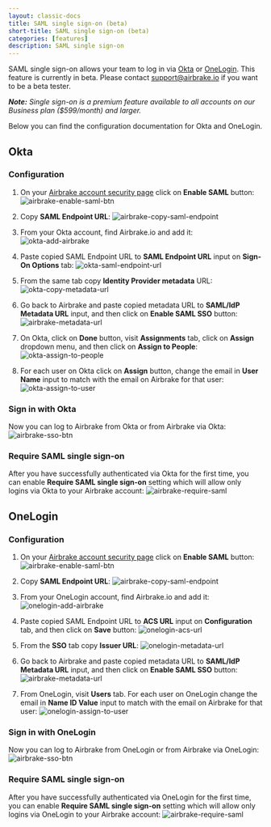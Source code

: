 ```yaml
---
layout: classic-docs
title: SAML single sign-on (beta)
short-title: SAML single sign-on (beta)
categories: [features]
description: SAML single sign-on
---
```


SAML single sign-on allows your team to log in via [Okta](https://www.okta.com)
or [OneLogin](https://www.onelogin.com). This feature is currently in beta.
Please contact [support@airbrake.io](mailto:support@airbrake.io) if you want to
be a beta tester.

_**Note:** Single sign-on is a premium feature available to all accounts on our
Business plan ($599/month) and larger._

Below you can find the configuration documentation for Okta and OneLogin.

## Okta

### Configuration

1. On your [Airbrake account security page](https://airbrake.io/account/security)
click on **Enable SAML** button:
![airbrake-enable-saml-btn](/docs/assets/img/docs/features/saml/airbrake-enable-saml-btn.png)

2. Copy **SAML Endpoint URL**:
![airbrake-copy-saml-endpoint](/docs/assets/img/docs/features/saml/airbrake-copy-saml-endpoint.png)

3. From your Okta account, find Airbrake.io and add it:
![okta-add-airbrake](/docs/assets/img/docs/features/saml/okta-add-airbrake.png)

4. Paste copied SAML Endpoint URL to **SAML Endpoint URL** input on
**Sign-On Options** tab:
![okta-saml-endpoint-url](/docs/assets/img/docs/features/saml/okta-saml-endpoint-url.png)

5. From the same tab copy **Identity Provider metadata** URL:
![okta-copy-metadata-url](/docs/assets/img/docs/features/saml/okta-copy-metadata-url.png)

6. Go back to Airbrake and paste copied metadata URL to **SAML/IdP Metadata URL** input,
and then click on **Enable SAML SSO** button:
![airbrake-metadata-url](/docs/assets/img/docs/features/saml/airbrake-metadata-url.png)

7. On Okta, click on **Done** button, visit **Assignments** tab, click on **Assign**
dropdown menu, and then click on **Assign to People**:
![okta-assign-to-people](/docs/assets/img/docs/features/saml/okta-assign-to-people.png)

8. For each user on Okta click on **Assign** button, change the email in
**User Name** input to match with the email on Airbrake for that user:
![okta-assign-to-user](/docs/assets/img/docs/features/saml/okta-assign-to-user.png)

### Sign in with Okta

Now you can log to Airbrake from Okta or from Airbrake via Okta:
![airbrake-sso-btn](/docs/assets/img/docs/features/saml/airbrake-sso-btn.png)

### Require SAML single sign-on

After you have successfully authenticated via Okta for the first time, you can
enable **Require SAML single sign-on** setting which will allow only logins via
Okta to your Airbrake account:
![airbrake-require-saml](/docs/assets/img/docs/features/saml/airbrake-require-saml.png)


## OneLogin

### Configuration

1. On your [Airbrake account security page](https://airbrake.io/account/security)
click on **Enable SAML** button:
![airbrake-enable-saml-btn](/docs/assets/img/docs/features/saml/airbrake-enable-saml-btn.png)

2. Copy **SAML Endpoint URL**:
![airbrake-copy-saml-endpoint](/docs/assets/img/docs/features/saml/airbrake-copy-saml-endpoint.png)


3. From your OneLogin account, find Airbrake.io and add it:
![onelogin-add-airbrake](/docs/assets/img/docs/features/saml/onelogin-add-airbrake.png)

4. Paste copied SAML Endpoint URL to **ACS URL** input on **Configuration** tab,
and then click on **Save** button:
![onelogin-acs-url](/docs/assets/img/docs/features/saml/onelogin-acs-url.png)

5. From the **SSO** tab copy **Issuer URL**:
![onelogin-metadata-url](/docs/assets/img/docs/features/saml/onelogin-metadata-url.png)

6. Go back to Airbrake and paste copied metadata URL to **SAML/IdP Metadata URL** input,
and then click on **Enable SAML SSO** button:
![airbrake-metadata-url](/docs/assets/img/docs/features/saml/airbrake-onelogin-metadata-url.png)

7. From OneLogin, visit **Users** tab. For each user on OneLogin change the email
in **Name ID Value** input to match with the email on Airbrake for that user:
![onelogin-assign-to-user](/docs/assets/img/docs/features/saml/onelogin-assign-to-user.png)

### Sign in with OneLogin

Now you can log to Airbrake from OneLogin or from Airbrake via OneLogin:
![airbrake-sso-btn](/docs/assets/img/docs/features/saml/airbrake-sso-btn.png)

### Require SAML single sign-on

After you have successfully authenticated via OneLogin for the first time, you can
enable **Require SAML single sign-on** setting which will allow only logins via
OneLogin to your Airbrake account:
![airbrake-require-saml](/docs/assets/img/docs/features/saml/airbrake-require-saml.png)
